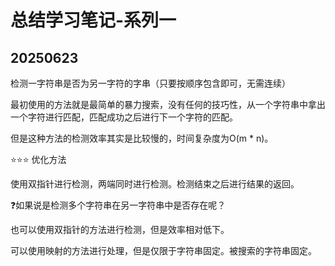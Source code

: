 # 总结学习笔记-系列一

## 20250623

检测一字符串是否为另一字符的字串（只要按顺序包含即可，无需连续）

最初使用的方法就是最简单的暴力搜索，没有任何的技巧性，从一个字符串中拿出一个字符进行匹配，匹配成功之后进行下一个字符的匹配。

但是这种方法的检测效率其实是比较慢的，时间复杂度为O(m * n)。

⭐⭐⭐ 优化方法

使用双指针进行检测，两端同时进行检测。检测结束之后进行结果的返回。


❓如果说是检测多个字符串在另一字符串中是否存在呢？

也可以使用双指针的方法进行检测，但是效率相对低下。

可以使用映射的方法进行处理，但是仅限于字符串固定。被搜索的字符串固定。

